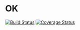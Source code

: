 OK
==

[![Build Status](https://travis-ci.org/chmduquesne/ok.svg?branch=master)](https://travis-ci.org/chmduquesne/ok)
[![Coverage Status](https://img.shields.io/coveralls/chmduquesne/ok.svg)](https://coveralls.io/r/chmduquesne/ok?branch=master)
